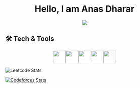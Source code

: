 <span align="center">

# Hello, I am Anas Dharar

![](https://komarev.com/ghpvc/?username=AnasDharar)

</span>

## 🛠️ Tech & Tools
<div style="display: flex; flex-wrap: wrap; justify-content: center;">
<img src="https://raw.githubusercontent.com/marwin1991/profile-technology-icons/refs/heads/main/icons/python.png" width="40" height="40"/>
<img src="https://raw.githubusercontent.com/marwin1991/profile-technology-icons/refs/heads/main/icons/c++.png" width="40" height="40"/>
<img src="https://raw.githubusercontent.com/marwin1991/profile-technology-icons/refs/heads/main/icons/django.png" width="40" height="40"/>
<img src="https://raw.githubusercontent.com/marwin1991/profile-technology-icons/refs/heads/main/icons/postgresql.png" width="40" height="40"/>
<img src="https://raw.githubusercontent.com/marwin1991/profile-technology-icons/refs/heads/main/icons/tailwind_css.png" width="40" height="40"/>
</div>


![Leetcode Stats](https://leetcard.jacoblin.cool/AnasDharar)

[![Codeforces Stats](https://codeforces-readme-stats.vercel.app/api/card?username=salaarsenpai)](https://codeforces.com/profile/salaarsenpai)
